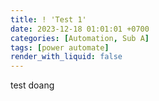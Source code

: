 ```yaml
---
title: ! 'Test 1'
date: 2023-12-18 01:01:01 +0700
categories: [Automation, Sub A]
tags: [power automate]
render_with_liquid: false
---
```

test doang

